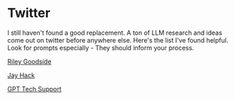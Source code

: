 # Twitter

I still haven't found a good replacement. A ton of LLM research and ideas come out on twitter before anywhere else. Here's the list I've found helpful. Look for prompts especially - They should inform your process.

[Riley Goodside](https://twitter.com/goodside)

[Jay Hack](https://twitter.com/mathemagic1an)

[GPT Tech Support](https://twitter.com/gpt_techsupport)

